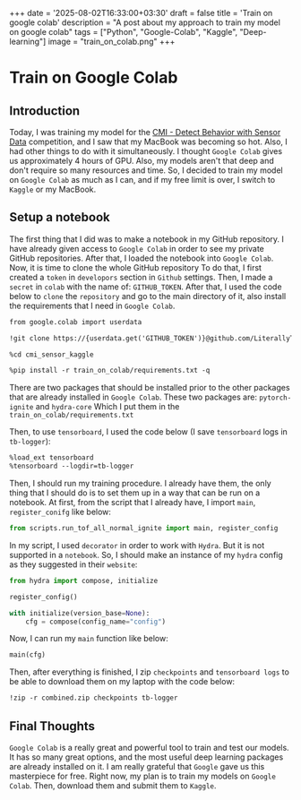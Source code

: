 +++
date = '2025-08-02T16:33:00+03:30'
draft = false
title = 'Train on google colab'
description = "A post about my approach to train my model on google colab"
tags = ["Python", "Google-Colab", "Kaggle", "Deep-learning"]
image = "train_on_colab.png"
+++

# Train on Google Colab

## Introduction

Today, I was training my model for the
[CMI - Detect Behavior with Sensor Data](https://www.kaggle.com/competitions/cmi-detect-behavior-with-sensor-data)
competition, and I saw that my MacBook was becoming so hot.
Also, I had other things to do with it simultaneously.
I thought `Google Colab` gives us approximately 4 hours of GPU.
Also, my models aren't that deep and don't require so many resources and time.
So, I decided to train my model on `Google Colab` as much as I can, and if
my free limit is over, I switch to `Kaggle` or my MacBook.

## Setup a notebook

The first thing that I did was to make a notebook in my GitHub repository.
I have already given access to `Google Colab` in order to see my private
GitHub repositories.
After that, I loaded the notebook into `Google Colab`.
Now, it is time to clone the whole GitHub repository
To do that, I first created a `token` in `developors` section in
`Github` settings.
Then, I made a `secret` in `colab` with the name of: `GITHUB_TOKEN`.
After that, I used the code below to `clone` the `repository` and
go to the main directory of it, also install the requirements that I
need in `Google Colab`.

```md
from google.colab import userdata

!git clone https://{userdata.get('GITHUB_TOKEN')}@github.com/LiterallyTheOne/cmi_sensor_kaggle

%cd cmi_sensor_kaggle

%pip install -r train_on_colab/requirements.txt -q
```

There are two packages that should be installed prior to the other packages
that are already installed in `Google Colab`.
These two packages are: `pytorch-ignite` and `hydra-core`
Which I put them in the `train_on_colab/requirements.txt`

Then, to use `tensorboard`, I used the code below (I save `tensorboard` logs
in `tb-logger`):

```md
%load_ext tensorboard
%tensorboard --logdir=tb-logger
```

Then, I should run my training procedure.
I already have them, the only thing that I should do is to set them up
in a way that can be run on a notebook.
At first, from the script that I already have, I import `main`, `register_conifg`
like below:

```python
from scripts.run_tof_all_normal_ignite import main, register_config
```

In my script, I used `decorator` in order to work with `Hydra`.
But it is not supported in a `notebook`.
So, I should make an instance of my `hydra` config as they suggested
in their `website`:

```python
from hydra import compose, initialize

register_config()

with initialize(version_base=None):
    cfg = compose(config_name="config")
```

Now, I can run my `main` function like below:

```python
main(cfg)
```

Then, after everything is finished, I zip `checkpoints` and `tensorboard logs`
to be able to download them on my laptop with the code below:

```md
!zip -r combined.zip checkpoints tb-logger
```

## Final Thoughts

`Google Colab` is a really great and powerful tool to train and test
our models.
It has so many great options, and the most useful deep learning packages
are already installed on it.
I am really grateful that `Google` gave us this masterpiece for free.
Right now, my plan is to train my models on `Google Colab`.
Then, download them and submit them to `Kaggle`.